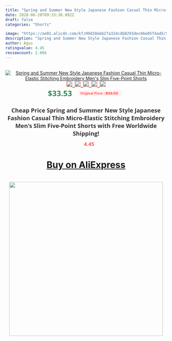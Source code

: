 ```yaml
---
title: "Spring and Summer New Style Japanese Fashion Casual Thin Micro-Elastic Stitching Embroidery Men's Slim Five-Point Shorts"
date: 2020-06-28T09:33:36.892Z
draft: false
categories: "Shorts"

image: "https://ae01.alicdn.com/kf/H9d28ebb27a324cdb8293dec66e05f4adX/Spring-and-Summer-New-Style-Japanese-Fashion-Casual-Thin-Micro-Elastic-Stitching-Embroidery-Men-s-Slim.jpg"
description: "Spring and Summer New Style Japanese Fashion Casual Thin Micro-Elastic Stitching Embroidery Men's Slim Five-Point Shorts"
author: Agus
ratingvalue: 4.45
reviewcount: 2.666
---
```

<br>
<div style="text-align: center;">
<a href="https://s.click.aliexpress.com/e/_Aeu4lf" target="_blank" rel="nofollow noopener noreferrer"><img alt="Spring and Summer New Style Japanese Fashion Casual Thin Micro-Elastic Stitching Embroidery Men's Slim Five-Point Shorts" class="magnifier-image" src="https://ae01.alicdn.com/kf/H9d28ebb27a324cdb8293dec66e05f4adX/Spring-and-Summer-New-Style-Japanese-Fashion-Casual-Thin-Micro-Elastic-Stitching-Embroidery-Men-s-Slim.jpg_640x640.jpg">
<br>
<img style="border:1px solid salmon" src="https://ae01.alicdn.com/kf/H9d28ebb27a324cdb8293dec66e05f4adX/Spring-and-Summer-New-Style-Japanese-Fashion-Casual-Thin-Micro-Elastic-Stitching-Embroidery-Men-s-Slim.jpg_120x120.jpg">&nbsp;&nbsp;<img style="border:1px solid salmon" src="https://ae01.alicdn.com/kf/H525909c0cef847519912553367ca8284Y/Spring-and-Summer-New-Style-Japanese-Fashion-Casual-Thin-Micro-Elastic-Stitching-Embroidery-Men-s-Slim.jpg_120x120.jpg">&nbsp;&nbsp;<img style="border:1px solid salmon" src="https://ae01.alicdn.com/kf/H4ebddebce46e46f9a14a79bd0fbbdb7ad/Spring-and-Summer-New-Style-Japanese-Fashion-Casual-Thin-Micro-Elastic-Stitching-Embroidery-Men-s-Slim.jpg_120x120.jpg">&nbsp;&nbsp;<img style="border:1px solid salmon" src="https://ae01.alicdn.com/kf/Hcc57dc820ac54f9e80a00dea2ddec822D/Spring-and-Summer-New-Style-Japanese-Fashion-Casual-Thin-Micro-Elastic-Stitching-Embroidery-Men-s-Slim.jpg_120x120.jpg">&nbsp;&nbsp;<img style="border:1px solid salmon" src="https://ae01.alicdn.com/kf/H8e702a19212f489b8e956d173cbf7faca/Spring-and-Summer-New-Style-Japanese-Fashion-Casual-Thin-Micro-Elastic-Stitching-Embroidery-Men-s-Slim.jpg_120x120.jpg"></a></div><br0>
<div style="text-align: center;"><span style="background-color: white; border: 0px; box-sizing: border-box; color: seagreen; display: inline-block; font-family: &quot;open sans&quot; , &quot;arial&quot; , &quot;helvetica&quot; , sans-serif , &quot;heiti&quot;; font-size: 24px; font-stretch: inherit; font-weight: 700; line-height: inherit; margin: 0px 10px 0px 0px; padding: 0px; vertical-align: middle;">$33.53 </span>
<span style="background: rgb(255 , 241 , 241); border-radius: 3px; border: 0px; box-sizing: border-box; color: #ff4747; display: inline-block; font-family: inherit; font-size: 12px; font-stretch: inherit; font-style: inherit; font-variant: inherit; font-weight: 600; line-height: inherit; margin: 0px; padding: 2px 5px; transform: scale(0.9); vertical-align: middle;">Original Price : <b style="text-decoration: line-through;">$33.53 </b> &nbsp;&nbsp;</span></div>
<h1 style="color: #333333; display: inline-block; font-family: &quot;open sans&quot; , &quot;arial&quot; , &quot;helvetica&quot; , sans-serif , &quot;heiti&quot;; font-size: 18px; font-stretch: inherit; font-weight: 700; text-align: center;">Cheap Price Spring and Summer New Style Japanese Fashion Casual Thin Micro-Elastic Stitching Embroidery Men's Slim Five-Point Shorts with Free Worldwide Shipping!</h1>
<div style="color: #ff4747; text-align: center;">
<img src="https://4.bp.blogspot.com/-M0ZcTcb-5uY/XleCXlxnR4I/AAAAAAAAAEc/OrjgMkXV1oMQFaCRZj5HQwOCBcu3w1FegCPcBGAYYCw/s1600/star.png" style="height: 15px;">&nbsp;<b>4.45</b></div>
<div class="button_cont" align="center"><a class="buynow_a" href="https://s.click.aliexpress.com/e/_Aeu4lf" target="_blank" rel="nofollow noopener noreferrer"><H1>Buy on AliExpress</H1></a></div><br>
<div class="separator" style="clear: both; text-align: center;">
<img src="https://lh3.googleusercontent.com/-pTy5HemUv9M/XlePHvY0dAI/AAAAAAAAAE4/0nX5iRUoIWY8eMW9Dpxeirr157OZliDIgCLcBGAsYHQ/s1600/badge.gif" width="480">
</div>
